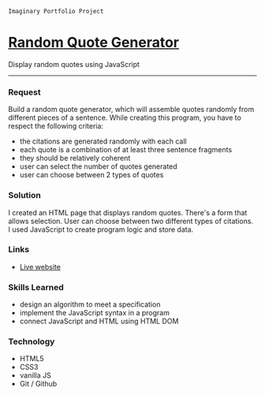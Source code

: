 `Imaginary Portfolio Project`


[Random Quote Generator](http://quote-generator.ostrowski.co/)
=======================================

Display random quotes using JavaScript

* * *

### Request

Build a random quote generator, which will assemble quotes randomly from different pieces of a sentence. 
While creating this program, you have to respect the following criteria:

- the citations are generated randomly with each call
- each quote is a combination of at least three sentence fragments
- they should be relatively coherent
- user can select the number of quotes generated
- user can choose between 2 types of quotes

### Solution

I created an HTML page that displays random quotes. There's a form that allows selection. User can choose between 
 two different types of citations. I used JavaScript to create program logic and store data.

### Links

 - [Live website](http://quote-generator.akds.co/)

### Skills Learned

- design an algorithm to meet a specification
- implement the JavaScript syntax in a program
- connect JavaScript and HTML using HTML DOM

### Technology

- HTML5
- CSS3
- vanilla JS
- Git / Github
